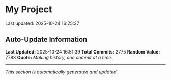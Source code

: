 # My Project


Last updated: 2025-10-24 16:25:37






























































































































































































































































































































































































































































































































































































































































































































































































































































































































































































































































































































































































































































































































































































































































































































































































































































































































































































































































































































































































































































































































































































































































































































































































































































































































































































































































































































































































































































































































































































































































































































































































































































































## Auto-Update Information

**Last Updated:** 2025-10-24 16:51:39
**Total Commits:** 2775
**Random Value:** 7788
**Quote:** _Making history, one commit at a time._

---
_This section is automatically generated and updated._